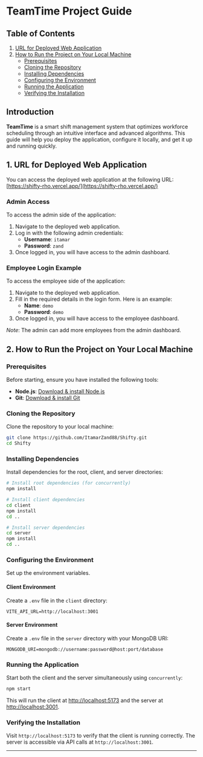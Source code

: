 # TeamTime Project Guide

## Table of Contents

1. [URL for Deployed Web Application](#1-url-for-deployed-web-application)
2. [How to Run the Project on Your Local Machine](#2-how-to-run-the-project-on-your-local-machine)
   - [Prerequisites](#prerequisites)
   - [Cloning the Repository](#cloning-the-repository)
   - [Installing Dependencies](#installing-dependencies)
   - [Configuring the Environment](#configuring-the-environment)
   - [Running the Application](#running-the-application)
   - [Verifying the Installation](#verifying-the-installation)

## Introduction

**TeamTime** is a smart shift management system that optimizes workforce scheduling through an intuitive interface and advanced algorithms. This guide will help you deploy the application, configure it locally, and get it up and running quickly.

## 1. URL for Deployed Web Application

You can access the deployed web application at the following URL:  
[https://shifty-rho.vercel.app/](https://shifty-rho.vercel.app/)

### Admin Access

To access the admin side of the application:

1. Navigate to the deployed web application.
2. Log in with the following admin credentials:
   - **Username**: `itamar`
   - **Password**: `zand`
3. Once logged in, you will have access to the admin dashboard.

### Employee Login Example

To access the employee side of the application:

1. Navigate to the deployed web application.
2. Fill in the required details in the login form. Here is an example:
   - **Name**: `demo`
   - **Password**: `demo`
3. Once logged in, you will have access to the employee dashboard.

_Note_: The admin can add more employees from the admin dashboard.

## 2. How to Run the Project on Your Local Machine

### Prerequisites

Before starting, ensure you have installed the following tools:

- **Node.js**: [Download & install Node.js](https://nodejs.org/en/download/)
- **Git**: [Download & install Git](https://git-scm.com/downloads)

### Cloning the Repository

Clone the repository to your local machine:

```bash
git clone https://github.com/ItamarZand88/Shifty.git
cd Shifty
```

### Installing Dependencies

Install dependencies for the root, client, and server directories:

```bash
# Install root dependencies (for concurrently)
npm install

# Install client dependencies
cd client
npm install
cd ..

# Install server dependencies
cd server
npm install
cd ..
```

### Configuring the Environment

Set up the environment variables.

#### Client Environment

Create a `.env` file in the `client` directory:

```plaintext
VITE_API_URL=http://localhost:3001
```

#### Server Environment

Create a `.env` file in the `server` directory with your MongoDB URI:

```plaintext
MONGODB_URI=mongodb://username:password@host:port/database
```

### Running the Application

Start both the client and the server simultaneously using `concurrently`:

```bash
npm start
```

This will run the client at [http://localhost:5173](http://localhost:5173) and the server at [http://localhost:3001](http://localhost:3001).

### Verifying the Installation

Visit `http://localhost:5173` to verify that the client is running correctly. The server is accessible via API calls at `http://localhost:3001`.

---
